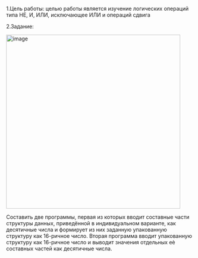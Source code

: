 1.Цель работы: целью работы является изучение логических операций типа НЕ, И, ИЛИ, исключающее ИЛИ и операций сдвига

2.Задание:


<img width="468" alt="image" src="https://github.com/user-attachments/assets/17b6586a-9a3f-4bfb-b5c6-660d3449af90">


Составить две программы, первая из которых вводит составные части структуры данных, приведённой в индивидуальном варианте, как десятичные числа и формирует из них заданную упакованную структуру как 16-ричное число. Вторая программа вводит упакованную структуру как 16-ричное число и выводит значения отдельных еѐ составных частей как десятичные числа.
